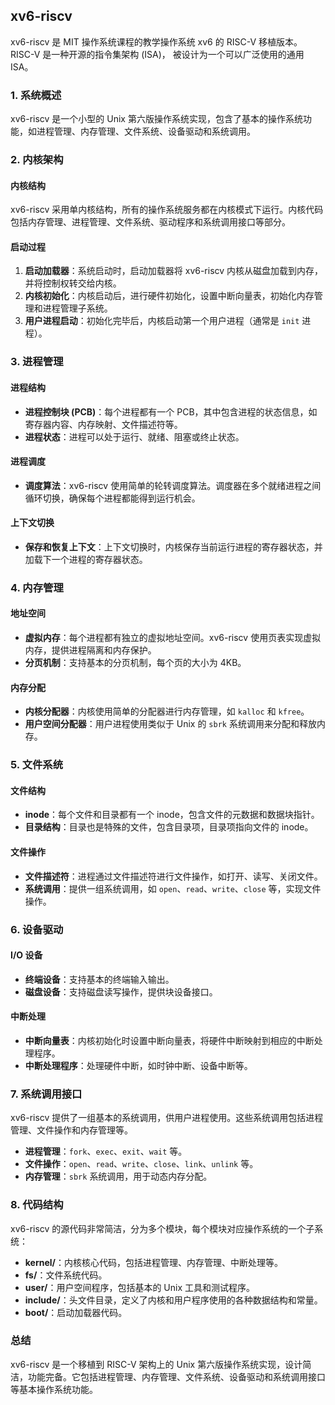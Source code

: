 ## xv6-riscv
xv6-riscv 是 MIT 操作系统课程的教学操作系统 xv6 的 RISC-V 移植版本。
RISC-V 是一种开源的指令集架构 (ISA)，
被设计为一个可以广泛使用的通用 ISA。
### 1. **系统概述**

xv6-riscv 是一个小型的 Unix 第六版操作系统实现，包含了基本的操作系统功能，如进程管理、内存管理、文件系统、设备驱动和系统调用。

### 2. **内核架构**

#### 内核结构

xv6-riscv 采用单内核结构，所有的操作系统服务都在内核模式下运行。内核代码包括内存管理、进程管理、文件系统、驱动程序和系统调用接口等部分。

#### 启动过程

1. **启动加载器**：系统启动时，启动加载器将 xv6-riscv 内核从磁盘加载到内存，并将控制权转交给内核。
2. **内核初始化**：内核启动后，进行硬件初始化，设置中断向量表，初始化内存管理和进程管理子系统。
3. **用户进程启动**：初始化完毕后，内核启动第一个用户进程（通常是 `init` 进程）。

### 3. **进程管理**

#### 进程结构

- **进程控制块 (PCB)**：每个进程都有一个 PCB，其中包含进程的状态信息，如寄存器内容、内存映射、文件描述符等。
- **进程状态**：进程可以处于运行、就绪、阻塞或终止状态。

#### 进程调度

- **调度算法**：xv6-riscv 使用简单的轮转调度算法。调度器在多个就绪进程之间循环切换，确保每个进程都能得到运行机会。

#### 上下文切换

- **保存和恢复上下文**：上下文切换时，内核保存当前运行进程的寄存器状态，并加载下一个进程的寄存器状态。

### 4. **内存管理**

#### 地址空间

- **虚拟内存**：每个进程都有独立的虚拟地址空间。xv6-riscv 使用页表实现虚拟内存，提供进程隔离和内存保护。
- **分页机制**：支持基本的分页机制，每个页的大小为 4KB。

#### 内存分配

- **内核分配器**：内核使用简单的分配器进行内存管理，如 `kalloc` 和 `kfree`。
- **用户空间分配器**：用户进程使用类似于 Unix 的 `sbrk` 系统调用来分配和释放内存。

### 5. **文件系统**

#### 文件结构

- **inode**：每个文件和目录都有一个 inode，包含文件的元数据和数据块指针。
- **目录结构**：目录也是特殊的文件，包含目录项，目录项指向文件的 inode。

#### 文件操作

- **文件描述符**：进程通过文件描述符进行文件操作，如打开、读写、关闭文件。
- **系统调用**：提供一组系统调用，如 `open`、`read`、`write`、`close` 等，实现文件操作。

### 6. **设备驱动**

#### I/O 设备

- **终端设备**：支持基本的终端输入输出。
- **磁盘设备**：支持磁盘读写操作，提供块设备接口。

#### 中断处理

- **中断向量表**：内核初始化时设置中断向量表，将硬件中断映射到相应的中断处理程序。
- **中断处理程序**：处理硬件中断，如时钟中断、设备中断等。

### 7. **系统调用接口**

xv6-riscv 提供了一组基本的系统调用，供用户进程使用。这些系统调用包括进程管理、文件操作和内存管理等。

- **进程管理**：`fork`、`exec`、`exit`、`wait` 等。
- **文件操作**：`open`、`read`、`write`、`close`、`link`、`unlink` 等。
- **内存管理**：`sbrk` 系统调用，用于动态内存分配。

### 8. **代码结构**

xv6-riscv 的源代码非常简洁，分为多个模块，每个模块对应操作系统的一个子系统：

- **kernel/**：内核核心代码，包括进程管理、内存管理、中断处理等。
- **fs/**：文件系统代码。
- **user/**：用户空间程序，包括基本的 Unix 工具和测试程序。
- **include/**：头文件目录，定义了内核和用户程序使用的各种数据结构和常量。
- **boot/**：启动加载器代码。

### 总结

xv6-riscv 是一个移植到 RISC-V 架构上的 Unix 第六版操作系统实现，设计简洁，功能完备。它包括进程管理、内存管理、文件系统、设备驱动和系统调用接口等基本操作系统功能。

